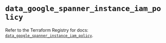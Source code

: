 # `data_google_spanner_instance_iam_policy`

Refer to the Terraform Registry for docs: [`data_google_spanner_instance_iam_policy`](https://registry.terraform.io/providers/hashicorp/google/5.23.0/docs/data-sources/spanner_instance_iam_policy).
